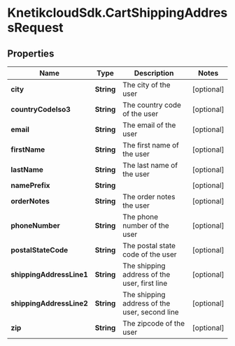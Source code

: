 # KnetikcloudSdk.CartShippingAddressRequest

## Properties
Name | Type | Description | Notes
------------ | ------------- | ------------- | -------------
**city** | **String** | The city of the user | [optional] 
**countryCodeIso3** | **String** | The country code of the user | [optional] 
**email** | **String** | The email of the user | [optional] 
**firstName** | **String** | The first name of the user | [optional] 
**lastName** | **String** | The last name of the user | [optional] 
**namePrefix** | **String** |  | [optional] 
**orderNotes** | **String** | The order notes the user | [optional] 
**phoneNumber** | **String** | The phone number of the user | [optional] 
**postalStateCode** | **String** | The postal state code of the user | [optional] 
**shippingAddressLine1** | **String** | The shipping address of the user, first line | [optional] 
**shippingAddressLine2** | **String** | The shipping address of the user, second line | [optional] 
**zip** | **String** | The zipcode of the user | [optional] 


